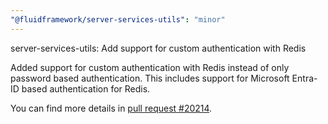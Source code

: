 ```yaml
---
"@fluidframework/server-services-utils": "minor"
---
```


server-services-utils: Add support for custom authentication with Redis

Added support for custom authentication with Redis instead of only password based authentication. This includes support
for Microsoft Entra-ID based authentication for Redis.

You can find more details in [pull request #20214](https://github.com/microsoft/FluidFramework/pull/20214).
